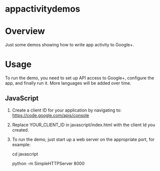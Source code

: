 appactivitydemos
================
# Overview
Just some demos showing how to write app activity to Google+.

# Usage

To run the demo, you need to set up API access to Google+, configure the app,
and finally run it. More languages will be added over time.

## JavaScript

1. Create a client ID for your application by navigating to:
  https://code.google.com/apis/console

2. Replace YOUR_CLIENT_ID  in javascript/index.html with the client Id you 
created.

3. To run the demo, just start up a web server on the appropriate port, for example:

    cd javascript

    python -m SimpleHTTPServer 8000
